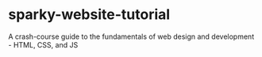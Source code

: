 # sparky-website-tutorial
A crash-course guide to the fundamentals of web design and development - HTML, CSS, and JS

